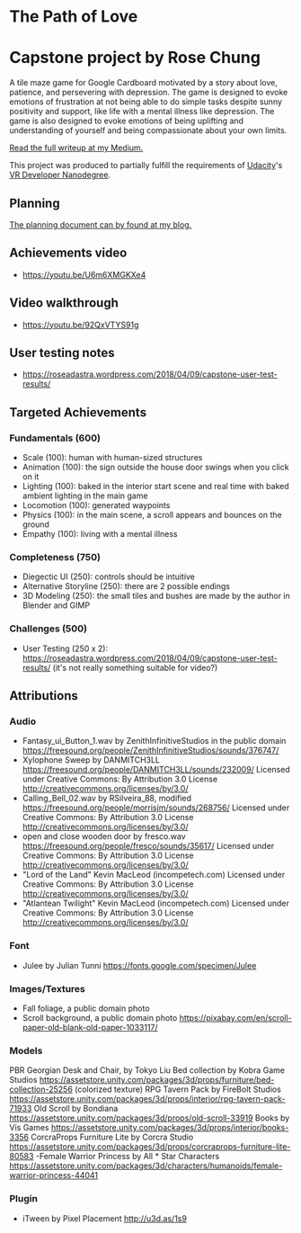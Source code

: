 # The Path of Love
# Capstone project by Rose Chung

A tile maze game for Google Cardboard motivated by a story about love, patience, and persevering with depression. The game is designed to evoke emotions of frustration at not being able to do simple tasks despite sunny positivity and support, like life with a mental illness like depression. The game is also designed to evoke emotions of being uplifting and understanding of yourself and being compassionate about your own limits.

[Read the full writeup at my Medium.](https://medium.com/@Lumenwright/the-path-of-love-capstone-for-udacity-vr-developer-nanodegree-61fcbdf77b21)

This project was produced to partially fulfill the requirements of [Udacity](https://www.udacity.com "Udacity - Be in demand")'s [VR Developer Nanodegree](https://www.udacity.com/course/vr-developer-nanodegree--nd017).

## Planning
[The planning document can by found at my blog.](https://roseadastra.wordpress.com/2018/04/09/capstone-the-path-of-love-planning/)

## Achievements video
- https://youtu.be/U6m6XMGKXe4

## Video walkthrough
- https://youtu.be/92QxVTYS91g

## User testing notes
- https://roseadastra.wordpress.com/2018/04/09/capstone-user-test-results/

## Targeted Achievements
### Fundamentals (600)
- Scale (100): human with human-sized structures
- Animation (100): the sign outside the house door swings when you click on it
- Lighting (100): baked in the interior start scene and real time with baked ambient lighting in the main game
- Locomotion (100): generated waypoints
- Physics (100): in the main scene, a scroll appears and bounces on the ground
- Empathy (100): living with a mental illness

### Completeness (750)
- Diegectic UI (250): controls should be intuitive
- Alternative Storyline (250): there are 2 possible endings
- 3D Modeling (250): the small tiles and bushes are made by the author in Blender and GIMP

### Challenges (500)
- User Testing (250 x 2): https://roseadastra.wordpress.com/2018/04/09/capstone-user-test-results/ (it's not really something suitable for video?)

## Attributions
### Audio
- Fantasy_ui_Button_1.wav by ZenithInfinitiveStudios in the public domain https://freesound.org/people/ZenithInfinitiveStudios/sounds/376747/
- Xylophone Sweep by DANMITCH3LL https://freesound.org/people/DANMITCH3LL/sounds/232009/ Licensed under Creative Commons: By Attribution 3.0 License
http://creativecommons.org/licenses/by/3.0/
- Calling_Bell_02.wav by RSilveira_88, modified https://freesound.org/people/morrisjm/sounds/268756/ Licensed under Creative Commons: By Attribution 3.0 License
http://creativecommons.org/licenses/by/3.0/
- open and close wooden door by fresco.wav https://freesound.org/people/fresco/sounds/35617/ Licensed under Creative Commons: By Attribution 3.0 License
http://creativecommons.org/licenses/by/3.0/
- "Lord of the Land" Kevin MacLeod (incompetech.com)
Licensed under Creative Commons: By Attribution 3.0 License
http://creativecommons.org/licenses/by/3.0/
- "Atlantean Twilight" Kevin MacLeod (incompetech.com)
Licensed under Creative Commons: By Attribution 3.0 License
http://creativecommons.org/licenses/by/3.0/


### Font
- Julee by Julian Tunni https://fonts.google.com/specimen/Julee

### Images/Textures
- Fall foliage, a public domain photo
- Scroll background, a public domain photo https://pixabay.com/en/scroll-paper-old-blank-old-paper-1033117/

### Models
PBR Georgian Desk and Chair, by Tokyo Liu 
Bed collection by Kobra Game Studios https://assetstore.unity.com/packages/3d/props/furniture/bed-collection-25256 (colorized texture)
RPG Tavern Pack by FireBolt Studios https://assetstore.unity.com/packages/3d/props/interior/rpg-tavern-pack-71933
Old Scroll by Bondiana https://assetstore.unity.com/packages/3d/props/old-scroll-33919
Books by Vis Games https://assetstore.unity.com/packages/3d/props/interior/books-3356
CorcraProps Furniture Lite by Corcra Studio https://assetstore.unity.com/packages/3d/props/corcraprops-furniture-lite-80583
-Female Warrior Princess by All * Star Characters https://assetstore.unity.com/packages/3d/characters/humanoids/female-warrior-princess-44041

### Plugin
- iTween by Pixel Placement http://u3d.as/1s9